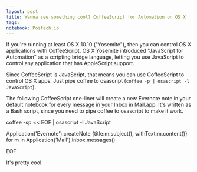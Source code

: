 ```yaml
---
layout: post
title: Wanna see something cool? CoffeeScript for Automation on OS X
tags: 
notebook: Postach.io
---
```


If you're running at least OS X 10.10 ("Yosemite"), then you can control OS X applications with CoffeeScript. OS X Yosemite introduced "JavaScript for Automation" as a scripting bridge language, letting you use JavaScript to control any application that has AppleScript support.




Since CoffeeScript is JavaScript, that means you can use CoffeeScript to control OS X apps. Just pipe coffee to osascript (`coffee -p | osascript -l JavaScript`).




The following CoffeeScript one-liner will create a new Evernote note in your default notebook for every message in your Inbox in Mail.app. It's written as a Bash script, since you need to pipe coffee to osascript to make it work.




coffee -sp << EOF | osascript -l JavaScript

Application('Evernote').createNote {title:m.subject(), withText:m.content()} for m in Application('Mail').inbox.messages()

EOF




It's pretty cool.
